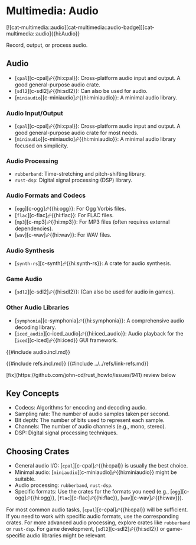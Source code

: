 # Multimedia: Audio

[![cat-multimedia::audio][cat-multimedia::audio-badge]][cat-multimedia::audio]{{hi:Audio}}

Record, output, or process audio.

## Audio

- [`cpal`][c-cpal]⮳{{hi:cpal}}: Cross-platform audio input and output. A good general-purpose audio crate.
- [`sdl2`][c-sdl2]⮳{{hi:sdl2}}: Can also be used for audio.
- [`miniaudio`][c-miniaudio]⮳{{hi:miniaudio}}: A minimal audio library.

### Audio Input/Output

- [`cpal`][c-cpal]⮳{{hi:cpal}}: Cross-platform audio input and output. A good general-purpose audio crate for most needs.
- [`miniaudio`][c-miniaudio]⮳{{hi:miniaudio}}: A minimal audio library focused on simplicity.

### Audio Processing

- `rubberband`: Time-stretching and pitch-shifting library.
- `rust-dsp`: Digital signal processing (DSP) library.

### Audio Formats and Codecs

- [`ogg`][c-ogg]⮳{{hi:ogg}}: For Ogg Vorbis files.
- [`flac`][c-flac]⮳{{hi:flac}}: For FLAC files.
- [`mp3`][c-mp3]⮳{{hi:mp3}}: For MP3 files (often requires external dependencies).
- [`wav`][c-wav]⮳{{hi:wav}}: For WAV files.

### Audio Synthesis

- [`synth-rs`][c-synth]⮳{{hi:synth-rs}}: A crate for audio synthesis.

### Game Audio

- [`sdl2`][c-sdl2]⮳{{hi:sdl2}}: (Can also be used for audio in games).

### Other Audio Libraries

- [`symphonia`][c-symphonia]⮳{{hi:symphonia}}: A comprehensive audio decoding library.
- [`iced_audio`][c-iced_audio]⮳{{hi:iced_audio}}: Audio playback for the [`iced`][c-iced]⮳{{hi:iced}} GUI framework.

{{#include audio.incl.md}}

{{#include refs.incl.md}}
{{#include ../../refs/link-refs.md}}

<div class="hidden">
[fix](https://github.com/john-cd/rust_howto/issues/941)
review below

## Key Concepts

- Codecs: Algorithms for encoding and decoding audio.
- Sampling rate: The number of audio samples taken per second.
- Bit depth: The number of bits used to represent each sample.
- Channels: The number of audio channels (e.g., mono, stereo).
- DSP: Digital signal processing techniques.

## Choosing Crates

- General audio I/O: [`cpal`][c-cpal]⮳{{hi:cpal}} is usually the best choice.
- Minimal audio: [`miniaudio`][c-miniaudio]⮳{{hi:miniaudio}} might be suitable.
- Audio processing: `rubberband`, `rust-dsp`.
- Specific formats: Use the crates for the formats you need (e.g., [`ogg`][c-ogg]⮳{{hi:ogg}}, [`flac`][c-flac]⮳{{hi:flac}}, [`wav`][c-wav]⮳{{hi:wav}}).

For most common audio tasks, [`cpal`][c-cpal]⮳{{hi:cpal}} will be sufficient. If you need to work with specific audio formats, use the corresponding crates. For more advanced audio processing, explore crates like `rubberband` or `rust-dsp`. For game development, [`sdl2`][c-sdl2]⮳{{hi:sdl2}} or game-specific audio libraries might be relevant.

</div>
